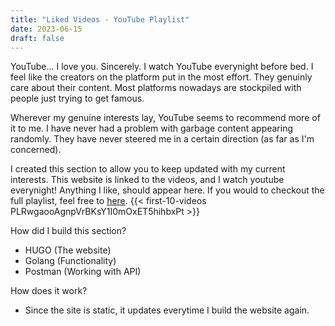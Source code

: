```yaml
---
title: "Liked Videos - YouTube Playlist"
date: 2023-06-15
draft: false
---
```


YouTube... I love you. Sincerely.
I watch YouTube everynight before bed. I feel like the creators on the platform put in the most effort. They genuinly care
about their content. Most platforms nowadays are stockpiled with people just trying to get famous.

Wherever my genuine interests lay, YouTube seems to recommend more of it to me. I have never had a problem with
garbage content appearing randomly. They have never steered me in a certain direction (as far as I'm concerned).

I created this section to allow you to keep updated with my current interests. This website is
linked to the videos, and I watch youtube everynight! Anything I like, should appear here. If you would to checkout
the full playlist, feel free to [here](https://www.youtube.com/playlist?list=PLRwgaooAgnpVrBKsY1I0mOxET5hihbxPt).
{{< first-10-videos PLRwgaooAgnpVrBKsY1I0mOxET5hihbxPt >}}

How did I build this section?
- HUGO (The website)
- Golang (Functionality)
- Postman (Working with API)

How does it work?
- Since the site is static, it updates everytime I build the website again.
